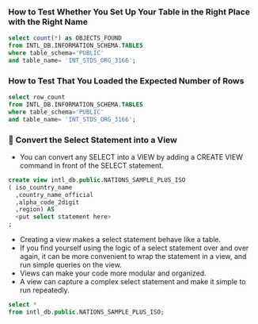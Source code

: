 ### How to Test Whether You Set Up Your Table in the Right Place with the Right Name
``` sql
select count(*) as OBJECTS_FOUND
from INTL_DB.INFORMATION_SCHEMA.TABLES 
where table_schema='PUBLIC'
and table_name= 'INT_STDS_ORG_3166';
```
###  How to Test That You Loaded the Expected Number of Rows
``` sql
select row_count
from INTL_DB.INFORMATION_SCHEMA.TABLES 
where table_schema='PUBLIC'
and table_name= 'INT_STDS_ORG_3166';
```

### 🥋 Convert the Select Statement into a View
 - You can convert any SELECT into a VIEW by adding a CREATE VIEW command in front of the SELECT statement. 
``` sql
create view intl_db.public.NATIONS_SAMPLE_PLUS_ISO 
( iso_country_name
  ,country_name_official
  ,alpha_code_2digit
  ,region) AS
  <put select statement here>
;
```
- Creating a view makes a select statement behave like a table.
- If you find yourself using the logic of a select statement over and over again, it can be more convenient to wrap the statement in a view, and run simple queries on the view. 
- Views can make your code more modular and organized.
- A view can capture a complex select statement and make it simple to run repeatedly.
``` sql
select *
from intl_db.public.NATIONS_SAMPLE_PLUS_ISO;
```


``` sql

```

